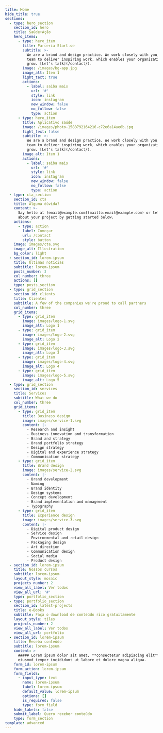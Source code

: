 ```yaml
---
title: Home
hide_title: true
sections:
  - type: hero_section
    section_id: hero
    title: Saúde+Ação
    hero_items:
      - type: hero_item
        title: Parceria Start.se
        subtitle: >-
          We are a brand and design practice. We work closely with you, your
          team to deliver inspiring work, which enables your organization to
          grow. [Let's talk](/contact/).
        image: /images/bg-app.jpg
        image_alt: Item 1
        light_text: true
        actions:
          - label: saiba mais
            url: '#'
            style: link
            icon: instagram
            new_window: false
            no_follow: false
            type: action
      - type: hero_item
        title: Aplicativo saúde
        image: /images/photo-1588792164216-c72e6a14ae0b.jpg
        light_text: false
        subtitle: >-
          We are a brand and design practice. We work closely with you, your
          team to deliver inspiring work, which enables your organization to
          grow. [Let's talk](/contact/).
        image_alt: Item 1
        actions:
          - label: saiba mais
            url: '#'
            style: link
            icon: instagram
            new_window: false
            no_follow: false
            type: action
  - type: cta_section
    section_id: cta
    title: Alguma dúvida?
    content: >-
      Say hello at [email@example.com](mailto:email@example.com) or tell us more
      about your project by getting started below.
    actions:
      - type: action
        label: Começar
        url: /contact
        style: button
    image: images/cta.svg
    image_alt: Illustration
    bg_color: light
  - section_id: lorem-ipsum
    title: Últimas notícias
    subtitle: lorem-ipsum
    posts_number: 3
    col_number: three
    actions: []
    type: posts_section
  - type: grid_section
    section_id: clients
    title: Clientes
    subtitle: A few of the companies we're proud to call partners
    col_number: three
    grid_items:
      - type: grid_item
        image: images/logo-1.svg
        image_alt: Logo 1
      - type: grid_item
        image: images/logo-2.svg
        image_alt: Logo 2
      - type: grid_item
        image: images/logo-3.svg
        image_alt: Logo 3
      - type: grid_item
        image: images/logo-4.svg
        image_alt: Logo 4
      - type: grid_item
        image: images/logo-5.svg
        image_alt: Logo 5
  - type: grid_section
    section_id: services
    title: Services
    subtitle: What we do
    col_number: three
    grid_items:
      - type: grid_item
        title: Business design
        image: images/service-1.svg
        content: |-
          - Research and insight
          - Business innovation and transformation
          - Brand and strategy
          - Brand portfolio strategy
          - Design strategy
          - Digital and experience strategy
          - Communication strategy
      - type: grid_item
        title: Brand design
        image: images/service-2.svg
        content: |-
          - Brand development
          - Naming
          - Brand identity
          - Design systems
          - Concept development
          - Brand implementation and management
          - Typography
      - type: grid_item
        title: Experience design
        image: images/service-3.svg
        content: |-
          - Digital product design
          - Service design
          - Environmental and retail design
          - Packaging design
          - Art direction
          - Communication design
          - Social media
          - Product design
  - section_id: lorem-ipsum
    title: Nossos cursos
    subtitle: lorem-ipsum
    layout_style: mosaic
    projects_number: 2
    view_all_label: Ver todos
    view_all_url: '#'
    type: portfolio_section
  - type: portfolio_section
    section_id: latest-projects
    title: e-Books
    subtitle: Faça o download de conteúdo rico gratuitamente
    layout_style: tiles
    projects_number: 2
    view_all_label: Ver todos
    view_all_url: portfolio
  - section_id: lorem-ipsum
    title: Receba conteúdo
    subtitle: lorem-ipsum
    content: >
      ##### Lorem ipsum dolor sit amet, **consectetur adipiscing elit**, sed do
      eiusmod tempor incididunt ut labore et dolore magna aliqua.
    form_id: lorem-ipsum
    form_action: lorem-ipsum
    form_fields:
      - input_type: text
        name: lorem-ipsum
        label: lorem-ipsum
        default_value: lorem-ipsum
        options: []
        is_required: false
        type: form_field
    hide_labels: false
    submit_label: Quero receber conteúdo
    type: form_section
template: advanced
---
```

